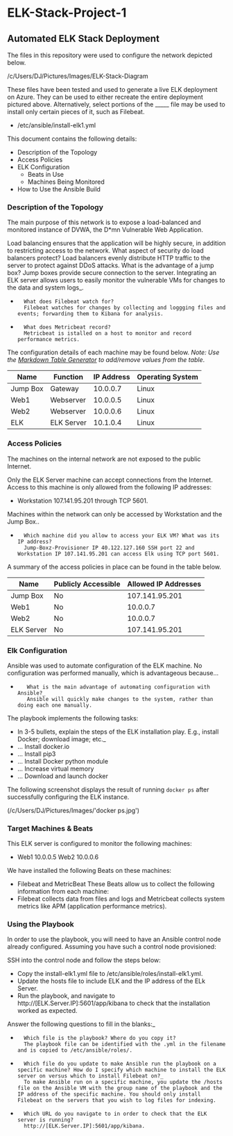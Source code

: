 # ELK-Stack-Project-1
## Automated ELK Stack Deployment

The files in this repository were used to configure the network depicted below.

/c/Users/DJ/Pictures/Images/ELK-Stack-Diagram

These files have been tested and used to generate a live ELK deployment on Azure. They can be used to either recreate the entire deployment pictured above. Alternatively, select portions of the _____ file may be used to install only certain pieces of it, such as Filebeat.

  - /etc/ansible/install-elk1.yml

This document contains the following details:
- Description of the Topology
- Access Policies
- ELK Configuration
  - Beats in Use
  - Machines Being Monitored
- How to Use the Ansible Build


### Description of the Topology

The main purpose of this network is to expose a load-balanced and monitored instance of DVWA, the D*mn Vulnerable Web Application.

Load balancing ensures that the application will be highly secure, in addition to restricting access to the network.
        What aspect of security do load balancers protect?
        Load balancers evenly distribute HTTP traffic to the server to protect against DDoS attacks.
        What is the advantage of a jump box?
        Jump boxes provide secure connection to the server.
Integrating an ELK server allows users to easily monitor the vulnerable VMs for changes to the data and system logs_.
-       What does Filebeat watch for?
        Filebeat watches for changes by collecting and loggging files and events; forwarding them to Kibana for analysis.
-       What does Metricbeat record?
        Metricbeat is istalled on a host to monitor and record performance metrics.

The configuration details of each machine may be found below.
_Note: Use the [Markdown Table Generator](http://www.tablesgenerator.com/markdown_tables) to add/remove values from the table_.

| Name     | Function | IP Address | Operating System |
|----------|----------|------------|------------------|
| Jump Box | Gateway  | 10.0.0.7   | Linux            |
| Web1     | Webserver| 10.0.0.5   | Linux            |
| Web2     | Webserver| 10.0.0.6   | Linux            |
| ELK      |ELK Server| 10.1.0.4   | Linux            |

### Access Policies

The machines on the internal network are not exposed to the public Internet.

Only the ELK Server machine can accept connections from the Internet. Access to this machine is only allowed from the following IP addresses:
- Workstation 107.141.95.201 through TCP 5601.

Machines within the network can only be accessed by Workstation and the Jump Box..
-       Which machine did you allow to access your ELK VM? What was its IP address?
        Jump-Boxz-Provisioner IP 40.122.127.160 SSH port 22 and Workstation IP 107.141.95.201 can access Elk using TCP port 5601.
A summary of the access policies in place can be found in the table below.

| Name     | Publicly Accessible | Allowed IP Addresses  |
|----------|---------------------|---------------------- |
|Jump Box  | No                  |107.141.95.201         |
|Web1      | No                  |10.0.0.7               |
|Web2      | No                  |10.0.0.7               |
|ELK Server| No                  |107.141.95.201         |

### Elk Configuration

Ansible was used to automate configuration of the ELK machine. No configuration was performed manually, which is advantageous because...
-        What is the main advantage of automating configuration with Ansible?_
         Ansible will quickly make changes to the system, rather than doing each one manually.
The playbook implements the following tasks:
- In 3-5 bullets, explain the steps of the ELK installation play. E.g., install Docker; download image; etc._
- ... Install docker.io
- ... Install pip3
- ... Install Docker python module
- ... Increase virtual memory
- ... Download and launch docker

The following screenshot displays the result of running `docker ps` after successfully configuring the ELK instance.

(/c/Users/DJ/Pictures/Images/'docker ps.jpg')

### Target Machines & Beats
This ELK server is configured to monitor the following machines:
- Web1 10.0.0.5
  Web2 10.0.0.6

We have installed the following Beats on these machines:
- Filebeat and MetricBeat
These Beats allow us to collect the following information from each machine:
- Filebeat collects data from files and logs and Metricbeat collects system metrics like APM (application performance metrics).

### Using the Playbook
In order to use the playbook, you will need to have an Ansible control node already configured. Assuming you have such a control node provisioned:

SSH into the control node and follow the steps below:
- Copy the install-elk1.yml file to /etc/ansible/roles/install-elk1.yml.
- Update the hosts file to include ELK and the IP address of the ELk Server.
- Run the playbook, and navigate to http://[ELK.Server.IP]:5601/app/kibana to check that the installation worked as expected.

Answer the following questions to fill in the blanks:_
-       Which file is the playbook? Where do you copy it?
        The playbook file can be identified with the .yml in the filename and is copied to /etc/ansible/roles/.
-       Which file do you update to make Ansible run the playbook on a specific machine? How do I specify which machine to install the ELK server on versus which to install Filebeat on?_
        To make Ansible run on a specific machine, you update the /hosts file on the Ansible VM with the group name of the playbook and the IP address of the specific machine. You should only install Filebeat on the servers that you wish to log files for indexing.
-       Which URL do you navigate to in order to check that the ELK server is running?
        http://[ELK.Server.IP]:5601/app/kibana.
